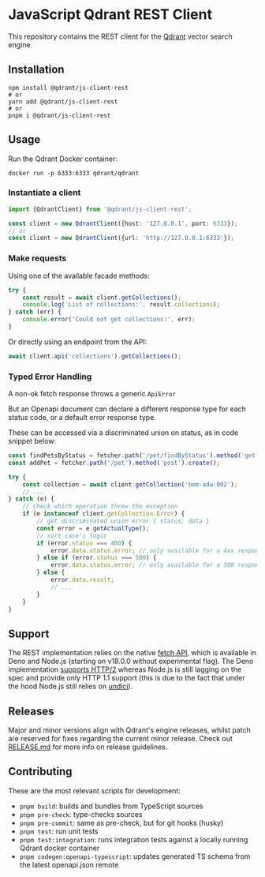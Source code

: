# JavaScript Qdrant REST Client

This repository contains the REST client for the [Qdrant](https://github.com/qdrant/qdrant) vector search engine.

## Installation

```shell
npm install @qdrant/js-client-rest
# or
yarn add @qdrant/js-client-rest
# or
pnpm i @qdrant/js-client-rest
```

## Usage

Run the Qdrant Docker container:

```shell
docker run -p 6333:6333 qdrant/qdrant
```

### Instantiate a client

```ts
import {QdrantClient} from '@qdrant/js-client-rest';

const client = new QdrantClient({host: '127.0.0.1', port: 6333});
// or
const client = new QdrantClient({url: 'http://127.0.0.1:6333'});
```

### Make requests

Using one of the available facade methods:

```ts
try {
    const result = await client.getCollections();
    console.log('List of collections:', result.collections);
} catch (err) {
    console.error('Could not get collections:', err);
}
```

Or directly using an endpoint from the API:

```ts
await client.api('collections').getCollections();
```

### Typed Error Handling

A non-ok fetch response throws a generic `ApiError`

But an Openapi document can declare a different response type for each status code, or a default error response type.

These can be accessed via a discriminated union on status, as in code snippet below:

```ts
const findPetsByStatus = fetcher.path('/pet/findByStatus').method('get').create();
const addPet = fetcher.path('/pet').method('post').create();

try {
    const collection = await client.getCollection('bom-ada-002');
    // ...
} catch (e) {
    // check which operation threw the exception
    if (e instanceof client.getCollection.Error) {
        // get discriminated union error { status, data }
        const error = e.getActualType();
        // sort case's logic
        if (error.status === 400) {
            error.data.status.error; // only available for a 4xx responses
        } else if (error.status === 500) {
            error.data.status.error; // only available for a 500 response
        } else {
            error.data.result;
            // ...
        }
    }
}
```

## Support

The REST implementation relies on the native [fetch API](https://developer.mozilla.org/en-US/docs/Web/API/Fetch_API), which is available in Deno and Node.js (starting on v18.0.0 without experimental flag). The Deno implementation [supports HTTP/2](https://deno.com/blog/every-web-api-in-deno#fetch-request-response-and-headers) whereas Node.js is still lagging on the spec and provide only HTTP 1.1 support (this is due to the fact that under the hood Node.js still relies on [undici](https://github.com/nodejs/undici)).

## Releases

Major and minor versions align with Qdrant's engine releases, whilst patch are reserved for fixes regarding the current minor release. Check out [RELEASE.md](../../RELEASE.md) for more info on release guidelines.

## Contributing

These are the most relevant scripts for development:

-   `pnpm build`: builds and bundles from TypeScript sources
-   `pnpm pre-check`: type-checks sources
-   `pnpm pre-commit`: same as pre-check, but for git hooks (husky)
-   `pnpm test`: run unit tests
-   `pnpm test:integration`: runs integration tests against a locally running Qdrant docker container
-   `pnpm codegen:openapi-typescript`: updates generated TS schema from the latest openapi.json remote
